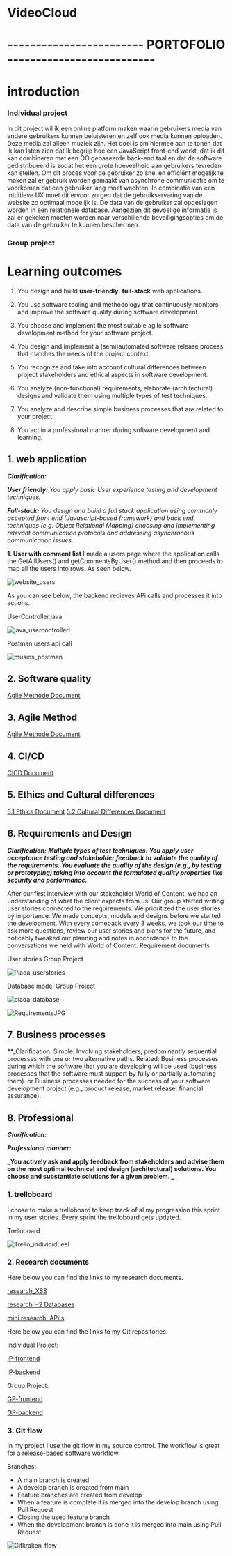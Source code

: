 # VideoCloud

<h1 id="top">------------------------ PORTOFOLIO --------------------------</h2>
 

# introduction
### Individual project
In dit project wil ik een online platform maken waarin gebruikers media van andere gebruikers kunnen beluisteren en zelf ook media kunnen oploaden. Deze media zal alleen muziek zijn. Het doel is om hiermee aan te tonen dat ik kan laten zien dat ik begrijp hoe een JavaScript front-end werkt, dat ik dit kan combineren met een OO gebaseerde back-end taal en dat de software gedistribueerd is zodat het een grote hoeveelheid aan gebruikers tevreden kan stellen. Om dit proces voor de gebruiker zo snel en efficiënt mogelijk te maken zal er gebruik worden gemaakt van asynchrone communicatie om te voorkomen dat een gebruiker lang moet wachten. In combinatie van een intuïtieve UX moet dit ervoor zorgen dat de gebruikservaring van de website zo optimaal mogelijk is. De data van de gebruiker zal opgeslagen worden in een relationele database. Aangezien dit gevoelige informatie is zal er gekeken moeten worden naar verschillende beveiligingsopties om de data van de gebruiker te kunnen beschermen.

### Group project




# Learning outcomes


1. You design and build **user-friendly**, **full-stack** web applications.

2. You use software tooling and methodology that continuously monitors and improve the software quality during software development.

3. You choose and implement the most suitable agile software development method for your software project.

4. You design and implement a (semi)automated software release process that matches the needs of the project context.

5. You recognize and take into account cultural differences between project stakeholders and ethical aspects in software development.

6. You analyze (non-functional) requirements, elaborate (architectural) designs and validate them using multiple types of test techniques.

7. You analyze and describe simple business processes that are related to your project.

8. You act in a professional manner during software development and learning.


##  1. web application

**_Clarification:_**

**_User friendly:_** _You apply basic User experience testing and development techniques._

**_Full-stack:_** _You design and build a full stack application using commonly accepted front end (Javascript-based framework) and back end techniques (e.g. Object Relational Mapping) choosing and implementing relevant communication protocols and addressing asynchronous communication issues._


**1. User with comment list**
I made a users page where the application calls the GetAllUsers() and getCommentsByUser() method and then proceeds to map all the users into rows. As seen below.

![website_users](https://user-images.githubusercontent.com/73832880/171807355-f0c099b5-179d-4760-bba4-a0efd750e124.JPG)

As you can see below, the backend recieves APi calls and processes it into actions.

UserController.java

![java_usercontrollerl](https://user-images.githubusercontent.com/73832880/171807701-4f9e4766-d18f-48c3-b3a2-865954d3ae8d.JPG)

Postman users api call

![musics_postman](https://user-images.githubusercontent.com/73832880/171807830-681119d0-6392-4341-b122-77cfcf7f34c1.JPG)

 ## 2. Software quality
[Agile Methode Document](https://github.com/SandervanDeurzenStudent/VideoCloud_Portofolio/new/main/Leeruitkomsten/Software_Quality.md)

## 3. Agile Method

[Agile Methode Document](https://github.com/SandervanDeurzenStudent/VideoCloud_Portofolio/new/main/Leeruitkomsten/Agile_Method.md)

## 4. CI/CD

[CICD Document](https://github.com/SandervanDeurzenStudent/VideoCloud_Portofolio/new/main/Leeruitkomsten/CICD.md)



## 5. Ethics and Cultural differences
[5.1 Ethics Document](https://github.com/SandervanDeurzenStudent/VideoCloud_Portofolio/blob/main/Leeruitkomsten/Ethics.md)
[5.2 Cultural Differences Document](https://github.com/SandervanDeurzenStudent/VideoCloud_Portofolio/blob/main/Leeruitkomsten/Cultural_differences.md)



##  6. Requirements and Design

**_Clarification:_**
**_Multiple types of test techniques: You apply user acceptance testing and stakeholder feedback to validate the quality of the requirements. You evaluate the quality of the design (e.g., by testing or prototyping) taking into account the formulated quality properties like security and performance._**



After our first interview with our stakeholder World of Content,  we had an understanding of what the client expects from us. Our group started writing user stories connected to the requirements. We prioritized the user stories by importance. We made concepts, models and designs before we started the development. With every comeback every 3 weeks, we took our time to ask more questions, review our user stories and plans for the future, and noticably tweaked our planning and notes in accordance to the conversations we held with World of Content.
Requirement documents

User stories Group Project

![Piada_userstories](https://user-images.githubusercontent.com/73832880/171812203-60237c05-a8e1-4d1a-b072-580061738972.jpg)

Database model Group Project

![piada_database](https://user-images.githubusercontent.com/73832880/171812105-82ee2a77-871a-4206-941a-45bd50861a08.jpg)



![RequirementsJPG](https://user-images.githubusercontent.com/73832880/171811065-34c3a98c-74d3-46a5-b4df-24190963b0e2.JPG)






## 7. Business processes

**_Clarification:
Simple: Involving stakeholders, predominantly sequential processes with one or two alternative paths.
Related:
Business processes during which the software that you are developing will be used (business processes that the software must support by fully or partially automating them). 
or
Business processes needed for the success of your software development project (e.g., product release, market release, financial assurance).


## 8. Professional

**_Clarification:_**

**_Professional manner:_**

**_You actively ask and apply feedback from stakeholders and advise them on the most optimal technical and design (architectural) solutions.
You choose and substantiate solutions for a given problem. _**

### 1. trelloboard
I chose to make a trelloboard to keep track of al my progression this sprint in my user stories. Every sprint the trelloboard gets updated.

Trelloboard

![Trello_individidueel](https://user-images.githubusercontent.com/73832880/171808826-3bcf451c-cc34-4b5f-adbe-5de2793dda6c.JPG)

### 2. Research documents

Here below you can find the links to my research documents.

[research_XSS](https://github.com/SandervanDeurzenStudent/VideoCloud_Portofolio/blob/main/Research/S3_IP-Research_XSS.docx)

[research H2 Databases](https://github.com/SandervanDeurzenStudent/VideoCloud_Portofolio/blob/main/Research/S3_research_h2database.docx)

[mini research: APi's](https://github.com/SandervanDeurzenStudent/VideoCloud_Portofolio/blob/main/Research/S3_research_API.docx)

Here below you can find the links to my Git repositories.

Individual Project:

[IP-frontend](https://github.com/SandervanDeurzenStudent/s3-videoCloud_FrontEnd)

[IP-backend](https://github.com/SandervanDeurzenStudent/VideoCloud_backend)

Group Project:

[GP-frontend](https://github.com/RensvGemert/S3-GP-Frontend)

[GP-backend](https://github.com/RensvGemert/S3-GP-Backend)

### 3. Git flow

In my project I use the git flow in my source control. The workflow is great for a release-based software workflow.

Branches:

- A main branch is created
- A develop branch is created from main
- Feature branches are created from develop
- When a feature is complete it is merged into the develop branch using Pull Request
- Closing the used feature branch
- When the development branch is done it is merged into main using Pull Request

![Gitkraken_flow](https://user-images.githubusercontent.com/73832880/171828743-8cf2aedd-df84-4819-ae63-42b1f0078926.JPG)
